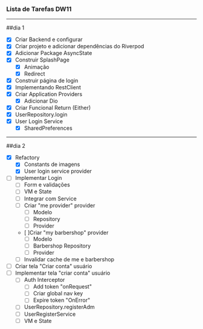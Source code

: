 ### Lista de Tarefas DW11
---
##dia 1

- [x] Criar Backend e configurar 
- [x] Criar projeto e adicionar dependências do Riverpod 
- [x] Adicionar Package AsyncState
- [x] Construir SplashPage
  - [x] Animação
  - [x] Redirect
- [x] Construir página de login 
- [x] Implementando RestClient 
- [x] Criar Application Providers
  - [x] Adicionar Dio 
- [x] Criar Funcional Return (Either) 
- [x] UserRepository.login 
- [x] User Login Service 
  - [x] SharedPreferences 

---
##dia 2

- [x] Refactory
  - [x] Constants de imagens
  - [x] User login service provider
- [ ] Implementar Login
  - [ ] Form e validações
  - [ ] VM e State
  - [ ] Integrar com Service
  - [ ] Criar "me provider" provider
    - [ ] Modelo
    - [ ] Repository
    - [ ] Provider
  - [ ]Criar "my barbershop" provider
    - [ ] Modelo
    - [ ] Barbershop Repository
    - [ ] Provider
  - [ ] Invalidar cache de me e barbershop
- [ ] Criar tela "Criar conta" usuário       
- [ ] Implementar tela "criar conta" usuário
  - [ ] Auth Interceptor
    - [ ] Add token "onRequest"
    - [ ] Criar global nav key
    - [ ] Expire token "OnError" 
  - [ ] UserRepository.registerAdm
  - [ ] UserRegisterService
  - [ ] VM e State  